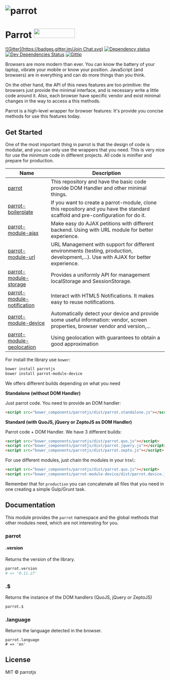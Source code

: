 # <img align="center" src="http://i.imgur.com/SmLtxEo.png" alt="parrot">

# Parrot <a href="http://bower.io/search/?q=Parrotjs"><img src="http://benschwarz.github.io/bower-badges/badge@2x.png" width="130" height="30"></a>

[![Gitter](https://badges.gitter.im/Join Chat.svg)](https://gitter.im/parrotjs/Parrotjs?utm_source=badge&utm_medium=badge&utm_campaign=pr-badge&utm_content=badge)
[![Dependency status](http://img.shields.io/david/parrotjs/Parrotjs.svg?style=flat)](https://david-dm.org/parrotjs/Parrotjs)
[![Dev Dependencies Status](http://img.shields.io/david/dev/parrotjs/Parrotjs.svg?style=flat)](https://david-dm.org/parrotjs/Parrotjs#info=devDependencies)
[![Gittip](http://img.shields.io/gittip/Kikobeats.svg?style=flat)](https://www.gittip.com/Kikobeats/)

Browsers are more modern than ever. You can know the battery of your laptop, vibrate your mobile or know your position. JavaScript (and browsers) are in everything and can do more things than you think.

On the other hand, the API of this news features are too primitive: the browsers just provide the minimal interface, and is necessary write a little code around it. Also, each browser have specific vendor and exist minimal changes in the way to access a this methods.

Parrot is a high-level wrapper for browser features: It's provide you concise methods for use this features today.

## Get Started

One of the most important thing in parrot is that the design of code is modular, and you can only use the wrappers that you need. This is very nice for use the minimum code in different projects. All code is minifier and prepare for production.

| Name                                                                                 | Description                                                                                                                         |
|--------------------------------------------------------------------------------------|-------------------------------------------------------------------------------------------------------------------------------------|
| [parrot](https://github.com/parrotjs/parrotjs)                                       | This repository and have the basic code provide DOM Handler and other minimal things.                                                    |
| [parrot-boilerplate](https://github.com/parrotjs/parrot-boilerplate)                 | If you want to create a parrot-module, clone this repository and you have the standard scaffold and pre-configuration for do it.    |
| [parrot-module-ajax](https://github.com/parrotjs/parrot-module-ajax)                 | Make easy do AJAX petitions with different backend. Using with URL module for better experience.                                    |
| [parrot-module-url](https://github.com/parrotjs/parrot-module-url)                   | URL Management with support for different environments (testing, production, development,...). Use with AJAX for better experience. |
| [parrot-module-storage](https://github.com/parrotjs/parrot-module-storage)           | Provides a uniformly API for management localStorage and SessionStorage.                                                             |
| [parrot-module-notification](https://github.com/parrotjs/parrot-module-notification) | Interact with HTML5 Notifications. It makes easy to reuse notifications.                                                            |
| [parrot-module-device](https://github.com/parrotjs/parrot-module-device)             | Automatically detect your device and provide some useful information: vendor, screen properties, browser vendor and version,...     |
| [parrot-module-geolocation](https://github.com/parrotjs/parrot-module-geolocation)   | Using geolocation with guarantees to obtain a good approximation |

For install the library use `bower`:

```bash
bower install parrotjs
bower install parrot-module-device
```

We offers different builds depending on what you need

**Standalone (without DOM Handler)**

Just parrot code. You need to provide an DOM handler:

```html
<script src="bower_components/parrotjs/dist/parrot.standalone.js"></script>
```

**Standard (with QuoJS, jQuery or ZeptoJS as DOM Handler)**

Parrot code + DOM Handler. We have 3 different builds:

```html
<script src="bower_components/parrotjs/dist/parrot.quo.js"></script>
<script src="bower_components/parrotjs/dist/parrot.jquery.js"></script>
<script src="bower_components/parrotjs/dist/parrot.zepto.js"></script>
```

For use different modules, just chain the modules in your `html`:

```html
<script src="bower_components/parrotjs/dist/parrot.quo.js"></script>
<script src="bower_components/parrot-module-device/dist/parrot.device.js"></script>
```

Remember that for `production` you can concatenate all files that you need in one creating a simple Gulp/Grunt task.

## Documentation

This module provides the `parrot` namespace and the global methods that other modules need, which are not interesting for you.

### parrot

#### .version

Returns the version of the library.

```coffee
parrot.version
# => '0.11.27'
```

### .$

Returns the instance of the DOM handlers (QuoJS, jQuery or ZeptoJS)

```coffee
parrot.$
```

### .language

Returns the language detected in the browser.

```
parrot.language
# => 'en'
```

## License

MIT © parrotjs
